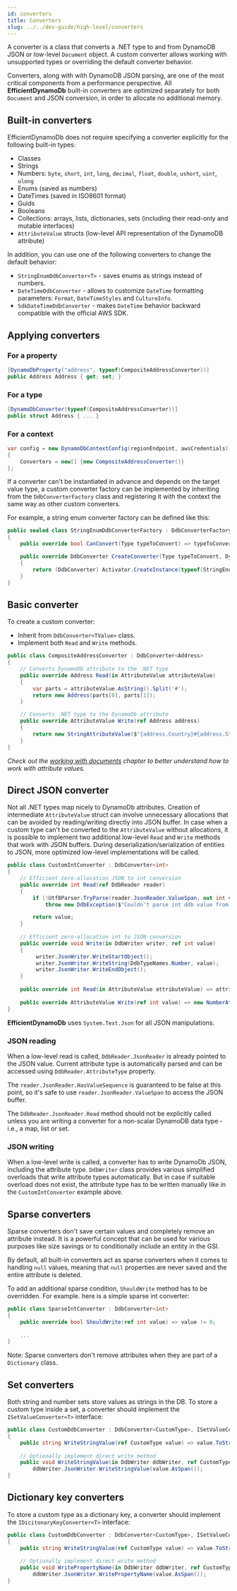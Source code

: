 ```yaml
---
id: converters
title: Converters
slug: ../../dev-guide/high-level/converters
---
```


A converter is a class that converts a .NET type to and from DynamoDB JSON or low-level `Document` object. A custom converter allows working with unsupported types or overriding the default converter behavior.

Converters, along with with DynamoDB JSON parsing, are one of the most critical components from a performance perspective.
All **EfficientDynamoDb** built-in converters are optimized separately for both `Document` and JSON conversion, in order to allocate no additional memory.

## Built-in converters

EfficientDynamoDb does not require specifying a converter explicitly for the following built-in types:
* Classes 
* Strings
* Numbers: `byte`, `short`, `int`, `long`, `decimal`, `float`, `double`, `ushort`, `uint`, `ulong`
* Enums (saved as numbers)
* DateTimes (saved in ISO8601 format)
* Guids
* Booleans
* Collections: arrays, lists, dictionaries, sets (including their read-only and mutable interfaces)
* `AttributeValue` structs (low-level API representation of the DynamoDB attribute)

In addition, you can use one of the following converters to change the default behavior:
* `StringEnumDdbConverter<T>` - saves enums as strings instead of numbers.
* `DateTimeDdbConverter` - allows to customize `DateTime` formatting parameters: `Format`, `DateTimeStyles` and `CultureInfo`.
* `SdkDateTimeDdbConverter` - makes `DateTime` behavior backward compatible with the official AWS SDK.

## Applying converters

### For a property

```csharp
[DynamoDbProperty("address", typeof(CompositeAddressConverter))]
public Address Address { get; set; }
```

### For a type

```csharp
[DynamoDbConverter(typeof(CompositeAddressConverter))]
public struct Address { ... }
```

### For a context

```csharp
var config = new DynamoDbContextConfig(regionEndpoint, awsCredentials)
{
    Converters = new[] {new CompositeAddressConverter()}
};
```

If a converter can't be instantiated in advance and depends on the target value type, a custom converter factory can be implemented by inheriting from the `DdbConverterFactory` class and registering it with the context the same way as other custom converters.

For example, a string enum converter factory can be defined like this:

```csharp
public sealed class StringEnumDdbConverterFactory : DdbConverterFactory
{
    public override bool CanConvert(Type typeToConvert) => typeToConvert.IsEnum;

    public override DdbConverter CreateConverter(Type typeToConvert, DynamoDbContextMetadata metadata)
    {
        return (DdbConverter) Activator.CreateInstance(typeof(StringEnumDdbConverter<>).MakeGenericType(typeToConvert));
    }
}
```

## Basic converter

To create a custom converter:

* Inherit from `DdbConverter<TValue>` class.
* Implement both `Read` and `Write` methods.

```csharp
public class CompositeAddressConverter : DdbConverter<Address>
{
    // Converts DynamoDb attribute to the .NET type
    public override Address Read(in AttributeValue attributeValue)
    {
        var parts = attributeValue.AsString().Split('#');
        return new Address(parts[0], parts[1]);
    }

    // Converts .NET type to the DynamoDb attribute
    public override AttributeValue Write(ref Address address)
    {
        return new StringAttributeValue($"{address.Country}#{address.Street}");
    }
}
```

*Check out the [working with documents](../low-level.md#working-with-documents) chapter to better understand how to work with attribute values.*

## Direct JSON converter

Not all .NET types map nicely to DynamoDb attributes. Creation of intermediate `AttributeValue` struct can involve unnecessary allocations that can be avoided by reading/writing directly into JSON buffer.
In case when a custom type can't be converted to the `AttributeValue` without allocations, it is possible to implement two additional low-level `Read` and `Write` methods that work with JSON buffers.
During deserialization/serialization of entities to JSON, more optimized low-level implementations will be called.

```csharp
public class CustomIntConverter : DdbConverter<int>
{
    // Efficient zero-allocation JSON to int conversion
    public override int Read(ref DdbReader reader)
    {
        if (!Utf8Parser.TryParse(reader.JsonReader.ValueSpan, out int value, out _))
            throw new DdbException($"Couldn't parse int ddb value from '{reader.JsonReader.GetString()}'.");

        return value;
    }
    
    // Efficient zero-allocation int to JSON conversion
    public override void Write(in DdbWriter writer, ref int value)
    {
         writer.JsonWriter.WriteStartObject();
         writer.JsonWriter.WriteString(DdbTypeNames.Number, value);
         writer.JsonWriter.WriteEndObject();
    }
    
    public override int Read(in AttributeValue attributeValue) => attributeValue.AsNumberAttribute().ToInt();
    
    public override AttributeValue Write(ref int value) => new NumberAttributeValue(value.ToString());   
}
```

**EfficientDynamoDb** uses `System.Text.Json` for all JSON manipulations.

### JSON reading

When a low-level read is called, `DdbReader.JsonReader` is already pointed to the JSON value. Current attribute type is automatically parsed and can be accessed using `DdbReader.AttributeType` property.

The `reader.JsonReader.HasValueSequence` is guaranteed to be false at this point, so it's safe to use `reader.JsonReader.ValueSpan` to access the JSON buffer.

The `DdbReader.JsonReader.Read` method should not be explicitly called unless you are writing a converter for a non-scalar DynamoDB data type - i.e., a map, list or set.

### JSON writing

When a low-level write is called, a converter has to write DynamoDb JSON, including the attribute type.
`DdbWriter` class provides various simplified overloads that write attribute types automatically. But in case if suitable overload does not exist, the attribute type has to be written manually like in the `CustomIntConverter` example above.

## Sparse converters

Sparse converters don't save certain values and completely remove an attribute instead. It is a powerful concept that can be used for various purposes like size savings or to conditionally include an entity in the GSI.

By default, all built-in converters act as sparse converters when it comes to handling `null` values, meaning that `null` properties are never saved and the entire attribute is deleted.

To add an additional sparse condition, `ShouldWrite` method has to be overridden. For example. here is a simple sparse int converter:

```csharp
public class SparseIntConverter : DdbConverter<int>
{
    public override bool ShouldWrite(ref int value) => value != 0;
    
    ...
}
```

Note: Sparse converters don't remove attributes when they are part of a `Dictionary` class.

## Set converters

Both string and number sets store values as strings in the DB.
To store a custom type inside a set, a converter should implement the `ISetValueConverter<T>` interface:

```csharp
public class CustomDdbConverter : DdbConverter<CustomType>, ISetValueConverter<CustomType>
{
    public string WriteStringValue(ref CustomType value) => value.ToString();
    
    // Optionally implement direct write method
    public void WriteStringValue(in DdbWriter ddbWriter, ref CustomType value) => 
        ddbWriter.JsonWriter.WriteStringValue(value.AsSpan());
}
```

## Dictionary key converters

To store a custom type as a dictionary key, a converter should implement the `IDicitonaryKeyConverter<T>` interface:

```csharp
public class CustomDdbConverter : DdbConverter<CustomType>, ISetValueConverter<CustomType>
{
    public string WriteStringValue(ref CustomType value) => value.ToString();
    
    // Optionally implement direct write method
    public void WritePropertyName(in DdbWriter ddbWriter, ref CustomType value) => 
        ddbWriter.JsonWriter.WritePropertyName(value.AsSpan());
}
```
